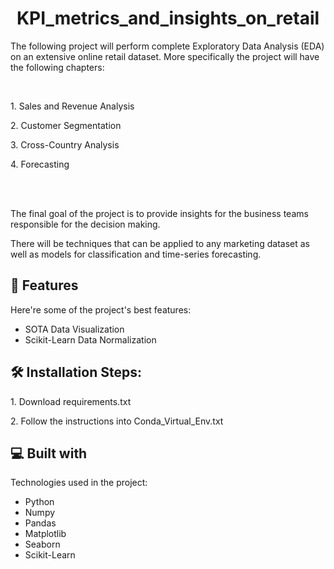 <h1 align="center" id="title">KPI_metrics_and_insights_on_retail</h1>

<p id="description">The following project will perform complete Exploratory Data Analysis (EDA) on an extensive online retail dataset. More specifically the project will have the following chapters:</p>
<br>
    
<p>1. Sales and Revenue Analysis</p>
<p>2. Customer Segmentation</p>
<p>3. Cross-Country Analysis</p>
<p>4. Forecasting</p>
<br>
<br>
<p>The final goal of the project is to provide insights for the business teams responsible for the decision making.</p>
<p>There will be techniques that can be applied to any marketing dataset as well as models for classification and time-series forecasting.</p> 

    
<h2>🧐 Features</h2>

Here're some of the project's best features:

*   SOTA Data Visualization 
*   Scikit-Learn Data Normalization

<h2>🛠️ Installation Steps:</h2>

<p>1. Download requirements.txt</p>

<p>2. Follow the instructions into Conda_Virtual_Env.txt</p>

  
  
<h2>💻 Built with</h2>

Technologies used in the project:

*   Python
*   Numpy
*   Pandas
*   Matplotlib
*   Seaborn
*   Scikit-Learn
